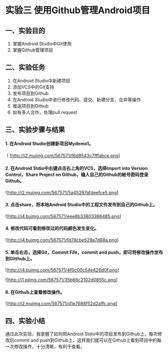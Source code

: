 # 实验三 使用Github管理Android项目

## 一、实验目的
1. 掌握Android Studio中Git使用
2. 掌握Github管理项目

## 二、实验任务
1. 在Android Studio中新建项目
2. 添加VCS中的Git支持
3. 发布项目到Github
4. 在Android Studio中进行修改代码、提交、新建分支、合并等操作
5. 推送项目到Github
6. 如有多人合作，处理pull request

## 三、实验步骤与结果
#### 1. 在Android Studio创建新项目Mydemo1。
！[http://i2.muimg.com/567571/f6d8543c7fffabce.png]

#### 2. 在Android Stdio中右键点击右上角的VCS，选择Import into Version Control，Share Project on Github，输入自己的Github的帐号密码登录Github。
![http://i2.muimg.com/567571/5a45287afdeefce5.png]

#### 3. 点击share，将本地Android Studio中的工程文件发布到自己的Github上。
![http://i4.buimg.com/567571/eee8b33803366485.png]

#### 4. 修改代码可看到修改过的代码颜色发生变化。
![http://i4.buimg.com/567571/fd78cbe529a7d88a.png]

#### 5. 单击右击，选择Git，Commit File，commit and push，即可将修改操作发布到Gitthub上。
![http://i4.buimg.com/567571/4f0c00c54e426d0f.png]

![http://i1.piimg.com/567571/35b66c2102d0855c.png]

#### 6. 在Github上查看修改操作。
![http://i2.muimg.com/567571/d1e7688f52d2affc.png]

## 四、实验小结
  通过此次实验，我掌握了如何把Android Stdio中的项目发布到Github上，每次修改后commit and push到Github上，这样我们就可以在Github上看到项目中的每一次修改操作，十分清晰，有利于查看。

